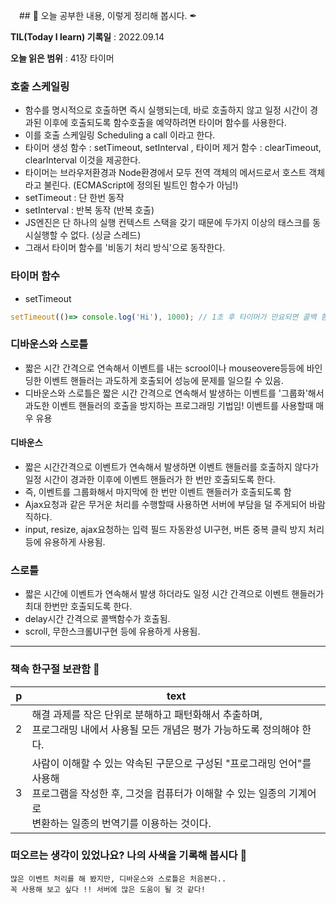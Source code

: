 　## 📕 오늘 공부한 내용, 이렇게 정리해 봅시다. ✒

**TIL(Today I learn) 기록일** : 2022.09.14  

**오늘 읽은 범위** : 41장 타이머

### 호출 스케일링 

+ 함수를 명시적으로 호출하면 즉시 실행되는데, 바로 호출하지 않고 일정 시간이 경과된 이후에 호출되도록 함수호출을 예약하려면 타이머 함수를 사용한다. 
+ 이를 호출 스케일링 Scheduling a call 이라고 한다.
+ 타이머 생성 함수 : setTimeout, setInterval , 타이머 제거 함수 : clearTimeout, clearInterval 이것을 제공한다.
+ 타이머는 브라우저환경과 Node환경에서 모두 전역 객체의 메서드로서 호스트 객체라고 불린다. (ECMAScript에 정의된 빌트인 함수가 아님!)
+ setTimeout : 단 한번 동작
+ setInterval : 반복 동작 (반복 호출)
+ JS엔진은 단 하나의 실행 컨텍스트 스택을 갖기 때문에 두가지 이상의 태스크를 동시실행할 수 없다. (싱글 스레드)
+ 그래서 타이머 함수를 '비동기 처리 방식'으로 동작한다.

### 타이머 함수
+ setTimeout
```js
setTimeout(()=> console.log('Hi'), 1000); // 1초 후 타이머가 만요되면 콜백 함수가 호출됨. (초단위는 ms기준)
```

### 디바운스와 스로틀
+ 짧은 시간 간격으로 연속해서 이벤트를 내는 scrool이나 mouseovere등등에 바인딩한 이벤트 핸들러는 과도하게 호출되어 성능에 문제를 일으킬 수 있음.
+ 디바운스와 스로틀은 짧은 시간 간격으로 연속해서 발생하는 이벤트를 '그룹화'해서 과도한 이벤트 핸들러의 호출을 방지하는 프로그래밍 기법임! 이벤트를 사용할때 매우 유용

#### 디바운스
+ 짧은 시간간격으로 이벤트가 연속해서 발생하면 이벤트 핸들러를 호출하지 않다가 일정 시간이 경과한 이후에 이벤트 핸들러가 한 번만 호출되도록 한다.
+ 즉, 이벤트를 그룹화해서 마지막에 한 번만 이벤트 핸들러가 호출되도록 함
+ Ajax요청과 같은 무거운 처리를 수행할때 사용하면 서버에 부담을 덜 주게되어 바람직하다.
+ input, resize, ajax요청하는 입력 필드 자동완성 UI구현, 버튼 중복 클릭 방지 처리 등에 유용하게 사용됨.

### 스로틀
+ 짧은 시간에 이벤트가 연속해서 발생 하더라도 일정 시간 간격으로 이벤트 핸들러가 최대 한번만 호출되도록 한다.
+ delay시간 간격으로 콜백함수가 호출됨.
+ scroll, 무한스크롤UI구현 등에 유용하게 사용됨.

---

### 책속 한구절 보관함 📖

| p    | text                                           |
| ---- | ---------------------------------------------- |
| 2  | 해결 과제를 작은 단위로 분해하고 패턴화해서 추출하며,</br> 프로그래밍 내에서 사용될 모든 개념은 평가 가능하도록 정의해야 한다.                 |
| 3  | 사람이 이해할 수 있는 약속된 구문으로 구성된 "프로그래밍 언어"를 사용해</br> 프로그램을 작성한 후, 그것을 컴퓨터가 이해할 수 있는 일종의 기계어로</br> 변환하는 일종의 번역기를 이용하는 것이다. |


### 떠오르는 생각이 있었나요? 나의 사색을 기록해 봅시다 💭
```
많은 이벤트 처리를 해 봤지만, 디바운스와 스로틀은 처음본다..
꼭 사용해 보고 싶다 !! 서버에 많은 도움이 될 것 같다!
```
